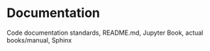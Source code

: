 # Documentation

Code documentation standards, README.md, Jupyter Book, actual books/manual, Sphinx
